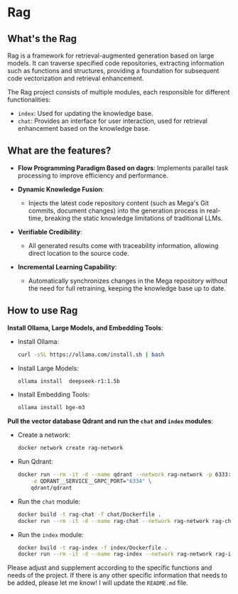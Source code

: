 # Rag

## What's the Rag

Rag is a framework for retrieval-augmented generation based on large models. It can traverse specified code repositories, extracting information such as functions and structures, providing a foundation for subsequent code vectorization and retrieval enhancement.

The Rag project consists of multiple modules, each responsible for different functionalities:
- `index`: Used for updating the knowledge base.
- `chat`: Provides an interface for user interaction, used for retrieval enhancement based on the knowledge base.

## What are the features?

- **Flow Programming Paradigm Based on dagrs**: Implements parallel task processing to improve efficiency and performance.
  
- **Dynamic Knowledge Fusion**: 
  - Injects the latest code repository content (such as Mega's Git commits, document changes) into the generation process in real-time, breaking the static knowledge limitations of traditional LLMs.

- **Verifiable Credibility**: 
  - All generated results come with traceability information, allowing direct location to the source code.

- **Incremental Learning Capability**: 
  - Automatically synchronizes changes in the Mega repository without the need for full retraining, keeping the knowledge base up to date.

## How to use Rag
**Install Ollama, Large Models, and Embedding Tools**:
   - Install Ollama:
     ```bash
     curl -sSL https://ollama.com/install.sh | bash
     ```

   - Install Large Models:
     ```bash
     ollama install  deepseek-r1:1.5b
     ```

   - Install Embedding Tools:
     ```bash
     ollama install bge-m3
     ```


**Pull the vector database Qdrant and run the `chat` and `index` modules**:
   - Create a network:
     ```bash
     docker network create rag-network
     ```

   - Run Qdrant:
     ```bash
     docker run --rm -it -d --name qdrant --network rag-network -p 6333:6333 -p 6334:6334 \
         -e QDRANT__SERVICE__GRPC_PORT="6334" \
         qdrant/qdrant
     ```

   - Run the `chat` module:
     ```bash
     docker build -t rag-chat -f chat/Dockerfile .
     docker run --rm -it -d --name rag-chat --network rag-network rag-chat
     ```

   - Run the `index` module:
     ```bash
     docker build -t rag-index -f index/Dockerfile .
     docker run --rm -it -d --name rag-index --network rag-network rag-index
     ```

Please adjust and supplement according to the specific functions and needs of the project. If there is any other specific information that needs to be added, please let me know! I will update the `README.md` file.